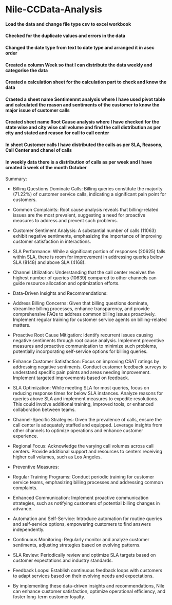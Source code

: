 # Nile-CCData-Analysis

#### Load the data and change file type csv to excel workbook
#### Checked for the duplicate values and errors in the data
#### Changed the date type from text to date type and arranged it in asec order
#### Created a column Week so that I can distribute the data weekly and categorise the data
#### Created a calculation sheet for the calculation part to check and know the data
#### Craeted a sheet name Sentimenmt analysis where I have used pivot table and calculated the reason and sentiments of the customer to know the major issue of customer calls 
#### Created sheet name Root Cause analysis where I have checked for the state wise and city wise call volume and find the call distribution as per city and stated and reason for call to call center 
#### In sheet Customer calls I have distributed the calls as per SLA, Reasons, Call Center and chanel of calls 
#### In weekly data there is a distribution of calls as per week and I have created 5 week of the month October 


Summary:

* Billing Questions Dominate Calls: Billing queries constitute the majority (71.22%) of customer service calls, indicating a significant pain point for customers.

* Common Complaints: Root cause analysis reveals that billing-related issues are the most prevalent, suggesting a need for proactive measures to address and prevent such problems.

* Customer Sentiment Analysis: A substantial number of calls (11063) exhibit negative sentiments, emphasizing the importance of improving customer satisfaction in interactions.

* SLA Performance: While a significant portion of responses (20625) falls within SLA, there is room for improvement in addressing queries below SLA (8148) and above SLA (4168).

* Channel Utilization: Understanding that the call center receives the highest number of queries (10639) compared to other channels can guide resource allocation and optimization efforts.

-  Data-Driven Insights and Recommendations:

* Address Billing Concerns: Given that billing questions dominate, streamline billing processes, enhance transparency, and provide comprehensive FAQs to address common billing issues proactively. Implement regular training for customer service agents on billing-related matters.

* Proactive Root Cause Mitigation: Identify recurrent issues causing negative sentiments through root cause analysis. Implement preventive measures and proactive communication to minimize such problems, potentially incorporating self-service options for billing queries.

* Enhance Customer Satisfaction: Focus on improving CSAT ratings by addressing negative sentiments. Conduct customer feedback surveys to understand specific pain points and areas needing improvement. Implement targeted improvements based on feedback.

* SLA Optimization: While meeting SLA for most queries, focus on reducing response times for below SLA instances. Analyze reasons for queries above SLA and implement measures to expedite resolutions. This could involve additional training, improved tools, or enhanced collaboration between teams.

* Channel-Specific Strategies: Given the prevalence of calls, ensure the call center is adequately staffed and equipped. Leverage insights from other channels to optimize operations and enhance customer experience.

* Regional Focus: Acknowledge the varying call volumes across call centers. Provide additional support and resources to centers receiving higher call volumes, such as Los Angeles.

- Preventive Measures:

* Regular Training Programs: Conduct periodic training for customer service teams, emphasizing billing processes and addressing common complaints.

* Enhanced Communication: Implement proactive communication strategies, such as notifying customers of potential billing changes in advance.

* Automation and Self-Service: Introduce automation for routine queries and self-service options, empowering customers to find answers independently.

* Continuous Monitoring: Regularly monitor and analyze customer sentiments, adjusting strategies based on evolving patterns.

* SLA Review: Periodically review and optimize SLA targets based on customer expectations and industry standards.

* Feedback Loops: Establish continuous feedback loops with customers to adapt services based on their evolving needs and expectations.

* By implementing these data-driven insights and recommendations, Nile can enhance customer satisfaction, optimize operational efficiency, and foster long-term customer loyalty.
